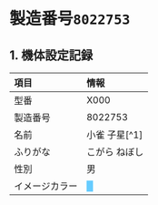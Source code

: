 # 製造番号`8022753`

## 1. 機体設定記録
| 項目 | 情報 |
| :----- |:-----|
|型番|X000|
|製造番号|8022753|
|名前|小雀 子星[^1]|
|ふりがな|こがら ねぼし|
|性別|男|
|イメージカラー|<font color="#66ccff">█</font>|　
